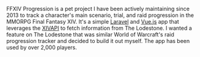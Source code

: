 FFXIV Progression is a pet project I have been actively maintaining since 2013 to track a character's main scenario, trial, and raid progression in the MMORPG Final Fantasy XIV. It's a simple [Laravel](https://laravel.com) and [Vue.js](https://vuejs.org) app that leverages the [XIVAPI](https://xivapi.com/) to fetch information from The Lodestone. I wanted a feature on The Lodestone that was similar World of Warcraft's raid progression tracker and decided to build it out myself. The app has been used by over 2,000 players.
